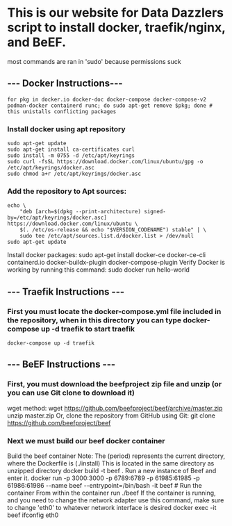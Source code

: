 # This is our website for Data Dazzlers script to install docker, traefik/nginx, and BeEF. 
most commands are ran in 'sudo' because permissions suck
## --- Docker Instructions---
    for pkg in docker.io docker-doc docker-compose docker-compose-v2 podman-docker containerd runc; do sudo apt-get remove $pkg; done # this unistalls conflicting packages

### Install docker using apt repository
    sudo apt-get update
    sudo apt-get install ca-certificates curl
    sudo install -m 0755 -d /etc/apt/keyrings
    sudo curl -fsSL https://download.docker.com/linux/ubuntu/gpg -o /etc/apt/keyrings/docker.asc
    sudo chmod a+r /etc/apt/keyrings/docker.asc

### Add the repository to Apt sources:
    echo \
        "deb [arch=$(dpkg --print-architecture) signed-by=/etc/apt/keyrings/docker.asc] https://download.docker.com/linux/ubuntu \
        $(. /etc/os-release && echo "$VERSION_CODENAME") stable" | \
        sudo tee /etc/apt/sources.list.d/docker.list > /dev/null
    sudo apt-get update

Install docker packages:
    sudo apt-get install docker-ce docker-ce-cli containerd.io docker-buildx-plugin docker-compose-plugin 
Verify Docker is working by running this command:
    sudo docker run hello-world

## --- Traefik Instructions ---
### First you must locate the docker-compose.yml file included in the repository, when in this directory you can type docker-compose up -d traefik to start traefik
    docker-compose up -d traefik

## --- BeEF Instructions ---
### First, you must download the beefproject zip file and unzip (or you can use Git clone to download it)
wget method:
    wget https://github.com/beefproject/beef/archive/master.zip
    unzip master.zip
Or, clone the repository from GitHub using Git:
    git clone https://github.com/beefproject/beef

### Next we must build our beef docker container
Build the beef container
Note: The (period) represents the current directory, where the Dockerfile is (./install) This is located in the same directory as unzipped directory
    docker build -t beef .
Run a new instance of Beef and enter it.
    docker run -p 3000:3000 -p 6789:6789 -p 61985:61985 -p 61986:61986 --name beef --entrypoint=/bin/bash -it beef # Run the container
From within the container run
    ./beef
If the container is running, and you need to change the network adapter use this command, make sure to change 'eth0' to whatever network interface is desired
    docker exec -it beef ifconfig eth0